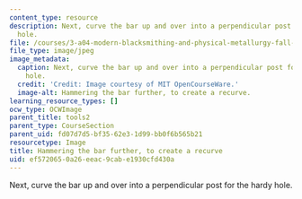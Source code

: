 ```yaml
---
content_type: resource
description: Next, curve the bar up and over into a perpendicular post for the hardy
  hole.
file: /courses/3-a04-modern-blacksmithing-and-physical-metallurgy-fall-2008/ef5720650a26eeac9cabe1930cfd430a_140.jpg
file_type: image/jpeg
image_metadata:
  caption: Next, curve the bar up and over into a perpendicular post for the hardy
    hole.
  credit: 'Credit: Image courtesy of MIT OpenCourseWare.'
  image-alt: Hammering the bar further, to create a recurve.
learning_resource_types: []
ocw_type: OCWImage
parent_title: tools2
parent_type: CourseSection
parent_uid: fd07d7d5-bf35-62e3-1d99-bb0f6b565b21
resourcetype: Image
title: Hammering the bar further, to create a recurve
uid: ef572065-0a26-eeac-9cab-e1930cfd430a
---
```

Next, curve the bar up and over into a perpendicular post for the hardy hole.

